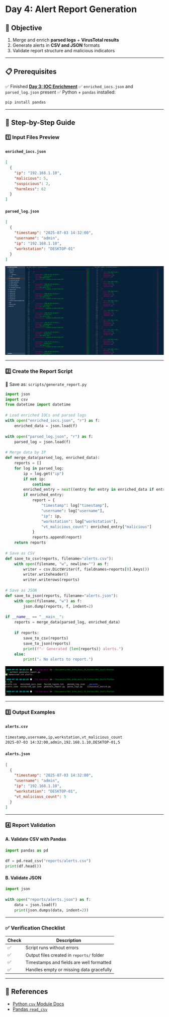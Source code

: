 # **Day 4: Alert Report Generation**

## 🎯 Objective

1. Merge and enrich **parsed logs** + **VirusTotal results**
2. Generate alerts in **CSV and JSON** formats
3. Validate report structure and malicious indicators

---

## 📋 Prerequisites

✅ Finished [**Day 3: IOC Enrichment**](/guide/day3_ioc_enrichment.md)
✅ `enriched_iocs.json` and `parsed_log.json` present
✅ Python + `pandas` installed:

```bash
pip install pandas
```

---

## 📝 Step-by-Step Guide


### 1️⃣ Input Files Preview

#### `enriched_iocs.json`

```json
[
  {
    "ip": "192.168.1.10",
    "malicious": 5,
    "suspicious": 2,
    "harmless": 62
  }
]
```

#### `parsed_log.json`

```json
[
  {
    "timestamp": "2025-07-03 14:32:00",
    "username": "admin",
    "ip": "192.168.1.10",
    "workstation": "DESKTOP-01"
  }
]
```

![day04_merged_data_vscode](../assets/screenshots/day_04/day04_merged_data_vscode.png)

---

### 2️⃣ Create the Report Script

📁 Save as: `scripts/generate_report.py`

```python
import json
import csv
from datetime import datetime

# Load enriched IOCs and parsed logs
with open("enriched_iocs.json", "r") as f:
    enriched_data = json.load(f)

with open("parsed_log.json", "r") as f:
    parsed_log = json.load(f)

# Merge data by IP
def merge_data(parsed_log, enriched_data):
    reports = []
    for log in parsed_log:
        ip = log.get("ip")
        if not ip:
            continue
        enriched_entry = next((entry for entry in enriched_data if entry["ip"] == ip), None)
        if enriched_entry:
            report = {
                "timestamp": log["timestamp"],
                "username": log["username"],
                "ip": ip,
                "workstation": log["workstation"],
                "vt_malicious_count": enriched_entry["malicious"]
            }
            reports.append(report)
    return reports

# Save as CSV
def save_to_csv(reports, filename="alerts.csv"):
    with open(filename, "w", newline="") as f:
        writer = csv.DictWriter(f, fieldnames=reports[0].keys())
        writer.writeheader()
        writer.writerows(reports)

# Save as JSON
def save_to_json(reports, filename="alerts.json"):
    with open(filename, "w") as f:
        json.dump(reports, f, indent=2)

if __name__ == "__main__":
    reports = merge_data(parsed_log, enriched_data)
    
    if reports:
        save_to_csv(reports)
        save_to_json(reports)
        print(f"✅ Generated {len(reports)} alerts.")
    else:
        print("⚠️ No alerts to report.")
```

![day04_report_generated_terminal](../assets/screenshots/day_04/day04_report_generated_terminal.png)

---

### 3️⃣ Output Examples

#### `alerts.csv`

```csv
timestamp,username,ip,workstation,vt_malicious_count
2025-07-03 14:32:00,admin,192.168.1.10,DESKTOP-01,5
```

#### `alerts.json`

```json
[
  {
    "timestamp": "2025-07-03 14:32:00",
    "username": "admin",
    "ip": "192.168.1.10",
    "workstation": "DESKTOP-01",
    "vt_malicious_count": 5
  }
]
```
---

### 4️⃣ Report Validation

#### A. Validate CSV with Pandas

```python
import pandas as pd

df = pd.read_csv("reports/alerts.csv")
print(df.head())
```

#### B. Validate JSON

```python
import json

with open("reports/alerts.json") as f:
    data = json.load(f)
    print(json.dumps(data, indent=2))
```
---

### ✅ Verification Checklist

| Check | Description                               |
| ----- | ----------------------------------------- |
| ✅     | Script runs without errors                |
| ✅     | Output files created in `reports/` folder |
| ✅     | Timestamps and fields are well formatted  |
| ✅     | Handles empty or missing data gracefully  |

---

## 🔗 References

* [Python `csv` Module Docs](https://docs.python.org/3/library/csv.html)
* [Pandas `read_csv`](https://pandas.pydata.org/docs/reference/api/pandas.read_csv.html)

